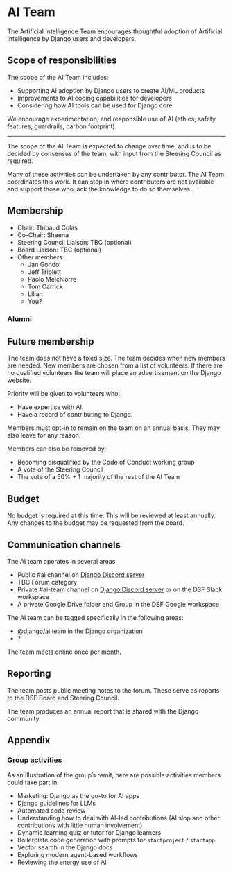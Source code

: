 # AI Team

The Artificial Intelligence Team encourages thoughtful adoption of Artificial Intelligence by Django users and developers.

## Scope of responsibilities

The scope of the AI Team includes:

- Supporting AI adoption by Django users to create AI/ML products
- Improvements to AI coding capabilities for developers
- Considering how AI tools can be used for Django core

We encourage experimentation, and responsible use of AI (ethics, safety features, guardrails, carbon footprint).

---

The scope of the AI Team is expected to change over time, and is to be decided by consensus of the team, with input from the Steering Council as required.

Many of these activities can be undertaken by any contributor. The AI Team coordinates this work. It can step in where contributors are not available and support those who lack the knowledge to do so themselves.

## Membership

- Chair: Thibaud Colas
- Co-Chair: Sheena
- Steering Council Liaison: TBC (optional)
- Board Liaison: TBC (optional)
- Other members:
  - Jan Gondol
  - Jeff Triplett
  - Paolo Melchiorre
  - Tom Carrick
  - Lilian
  - You?

### Alumni

## Future membership

The team does not have a fixed size. The team decides when new members are needed. New members are chosen from a list of volunteers. If there are no qualified volunteers the team will place an advertisement on the Django website.

Priority will be given to volunteers who:

- Have expertise with AI.
- Have a record of contributing to Django.

Members must opt-in to remain on the team on an annual basis. They may also leave for any reason.

Members can also be removed by:

- Becoming disqualified by the Code of Conduct working group
- A vote of the Steering Council
- The vote of a 50% + 1 majority of the rest of the AI Team

## Budget

No budget is required at this time. This will be reviewed at least annually. Any changes to the budget may be requested from the board.

## Communication channels

The AI team operates in several areas:

- Public #ai channel on [Django Discord server](https://chat.djangoproject.com/)
- TBC Forum category
- Private #ai-team channel on [Django Discord server](https://chat.djangoproject.com/) or on the DSF Slack workspace
- A private Google Drive folder and Group in the DSF Google workspace

The AI team can be tagged specifically in the following areas:

- [@django/ai](https://github.com/orgs/django/teams/ai) team in the Django organization
- ?

The team meets online once per month.

## Reporting

The team posts public meeting notes to the forum. These serve as reports to the DSF Board and Steering Council.

The team produces an annual report that is shared with the Django community.

## Appendix

### Group activities

As an illustration of the group’s remit, here are possible activities members could take part in.

- Marketing: Django as the go-to for AI apps
- Django guidelines for LLMs
- Automated code review
- Understanding how to deal with AI-led contributions (AI slop and other contributions with little human involvement)
- Dynamic learning quiz or tutor for Django learners
- Boilerplate code generation with prompts for `startproject` / `startapp`
- Vector search in the Django docs
- Exploring modern agent-based workflows
- Reviewing the energy use of AI
